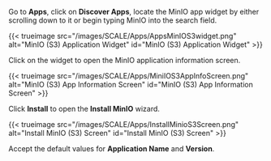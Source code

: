 &NewLine;

Go to **Apps**, click on **Discover Apps**, locate the MinIO app widget by either scrolling down to it or begin typing MinIO into the search field.

{{< trueimage src="/images/SCALE/Apps/AppsMinIOS3widget.png" alt="MinIO (S3) Application Widget" id="MinIO (S3) Application Widget" >}}

Click on the widget to open the MinIO application information screen.

{{< trueimage src="/images/SCALE/Apps/MiniIOS3AppInfoScreen.png" alt="MinIO (S3) App Information Screen" id="MinIO (S3) App Information Screen" >}}

Click **Install** to open the **Install MinIO** wizard.

{{< trueimage src="/images/SCALE/Apps/InstallMinioS3Screen.png" alt="Install MinIO (S3) Screen" id="Install MinIO (S3) Screen" >}}

Accept the default values for **Application Name** and **Version**. 